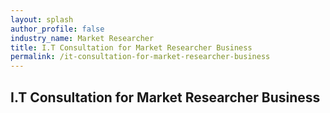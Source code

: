 ```yaml
---
layout: splash 
author_profile: false 
industry_name: Market Researcher
title: I.T Consultation for Market Researcher Business
permalink: /it-consultation-for-market-researcher-business
---
```


## I.T Consultation for Market Researcher Business